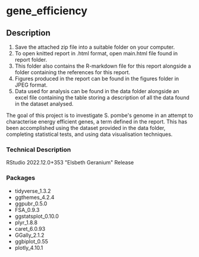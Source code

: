 # gene_efficiency

## Description
1. Save the attached zip file into a suitable folder on your computer.
2. To open knitted report in .html format, open main.html file found in report folder.
3. This folder also contains the R-markdown file for this report alongside a folder containing the references for this report.
4. Figures produced in the report can be found in the figures folder in JPEG format.
5. Data used for analysis can be found in the data folder alongside an excel file containing the table storing a description of all the data found in the dataset analysed.

The goal of this project is to investigate S. pombe's genome in an attempt to characterise energy efficient genes, a term defined in the report. This has been accomplished using the dataset provided in the data folder, completing statistical tests, and using data visualisation techniques.

### Technical Description
RStudio 2022.12.0+353 "Elsbeth Geranium" Release

### Packages
-   tidyverse_1.3.2
-   ggthemes_4.2.4
-   ggpubr_0.5.0
-   FSA_0.9.3
-   ggstatsplot_0.10.0 
-   plyr_1.8.8 
-   caret_6.0.93 
-   GGally_2.1.2 
-   ggbiplot_0.55 
-   plotly_4.10.1 
